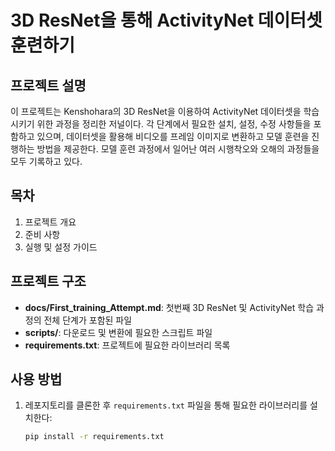 # 3D ResNet을 통해 ActivityNet 데이터셋 훈련하기

## 프로젝트 설명
이 프로젝트는 Kenshohara의 3D ResNet을 이용하여 ActivityNet 데이터셋을 학습시키기 위한 과정을 정리한 저널이다. 
각 단계에서 필요한 설치, 설정, 수정 사항들을 포함하고 있으며, 데이터셋을 활용해 비디오를 프레임 이미지로 변환하고 모델 훈련을 진행하는 방법을 제공한다.
모델 훈련 과정에서 일어난 여러 시행착오와 오해의 과정들을 모두 기록하고 있다.

## 목차
1. 프로젝트 개요
2. 준비 사항
3. 실행 및 설정 가이드

## 프로젝트 구조
- **docs/First_training_Attempt.md**: 첫번째 3D ResNet 및 ActivityNet 학습 과정의 전체 단계가 포함된 파일
- **scripts/**: 다운로드 및 변환에 필요한 스크립트 파일
- **requirements.txt**: 프로젝트에 필요한 라이브러리 목록

## 사용 방법
1. 레포지토리를 클론한 후 `requirements.txt` 파일을 통해 필요한 라이브러리를 설치한다:
   ```bash
   pip install -r requirements.txt
